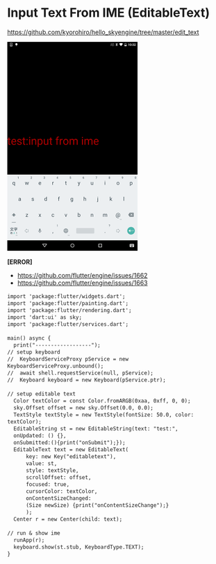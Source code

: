 # Input Text From IME (EditableText)

https://github.com/kyorohiro/hello_skyengine/tree/master/edit_text

![](screen.png)

**[ERROR]**
 * https://github.com/flutter/engine/issues/1662
 * https://github.com/flutter/engine/issues/1663

```
import 'package:flutter/widgets.dart';
import 'package:flutter/painting.dart';
import 'package:flutter/rendering.dart';
import 'dart:ui' as sky;
import 'package:flutter/services.dart';

main() async {
  print("------------------");
// setup keyboard
//  KeyboardServiceProxy pService = new KeyboardServiceProxy.unbound();
//  await shell.requestService(null, pService);
//  Keyboard keyboard = new Keyboard(pService.ptr);

// setup editable text
  Color textColor = const Color.fromARGB(0xaa, 0xff, 0, 0);
  sky.Offset offset = new sky.Offset(0.0, 0.0);
  TextStyle textStyle = new TextStyle(fontSize: 50.0, color: textColor);
  EditableString st = new EditableString(text: "test:",
  onUpdated: () {},
  onSubmitted:(){print("onSubmit");});
  EditableText text = new EditableText(
      key: new Key("editabletext"),
      value: st,
      style: textStyle,
      scrollOffset: offset,
      focused: true,
      cursorColor: textColor,
      onContentSizeChanged:
      (Size newSize) {print("onContentSizeChange");}
      );
  Center r = new Center(child: text);

// run & show ime
  runApp(r);
  keyboard.show(st.stub, KeyboardType.TEXT);
}
```
